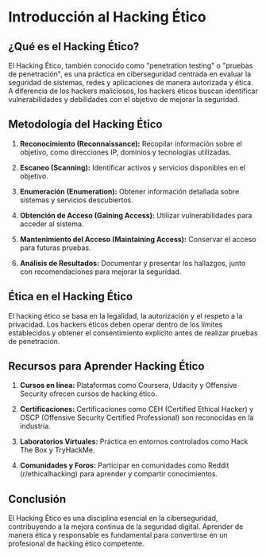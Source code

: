 # Introducción al Hacking Ético

## ¿Qué es el Hacking Ético?

El Hacking Ético, también conocido como "penetration testing" o "pruebas de penetración", es una práctica en ciberseguridad centrada en evaluar la seguridad de sistemas, redes y aplicaciones de manera autorizada y ética. A diferencia de los hackers maliciosos, los hackers éticos buscan identificar vulnerabilidades y debilidades con el objetivo de mejorar la seguridad.



## Metodología del Hacking Ético

1. **Reconocimiento (Reconnaissance):** Recopilar información sobre el objetivo, como direcciones IP, dominios y tecnologías utilizadas.

2. **Escaneo (Scanning):** Identificar activos y servicios disponibles en el objetivo.

3. **Enumeración (Enumeration):** Obtener información detallada sobre sistemas y servicios descubiertos.

4. **Obtención de Acceso (Gaining Access):** Utilizar vulnerabilidades para acceder al sistema.

5. **Mantenimiento del Acceso (Maintaining Access):** Conservar el acceso para futuras pruebas.

6. **Análisis de Resultados:** Documentar y presentar los hallazgos, junto con recomendaciones para mejorar la seguridad.

## Ética en el Hacking Ético

El hacking ético se basa en la legalidad, la autorización y el respeto a la privacidad. Los hackers éticos deben operar dentro de los límites establecidos y obtener el consentimiento explícito antes de realizar pruebas de penetración.

## Recursos para Aprender Hacking Ético

1. **Cursos en línea:** Plataformas como Coursera, Udacity y Offensive Security ofrecen cursos de hacking ético.

2. **Certificaciones:** Certificaciones como CEH (Certified Ethical Hacker) y OSCP (Offensive Security Certified Professional) son reconocidas en la industria.

3. **Laboratorios Virtuales:** Práctica en entornos controlados como Hack The Box y TryHackMe.

4. **Comunidades y Foros:** Participar en comunidades como Reddit (r/ethicalhacking) para aprender y compartir conocimientos.

## Conclusión

El Hacking Ético es una disciplina esencial en la ciberseguridad, contribuyendo a la mejora continua de la seguridad digital. Aprender de manera ética y responsable es fundamental para convertirse en un profesional de hacking ético competente.
